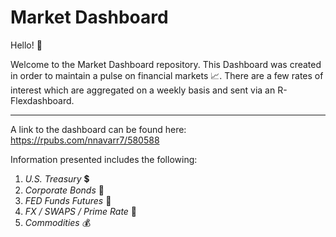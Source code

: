 # Market Dashboard

Hello! &#128075;

Welcome to the Market Dashboard repository. This Dashboard was created in order to maintain a pulse on financial markets 	&#128200;. There are a few rates of interest which are aggregated on a weekly basis and sent via an R-Flexdashboard.

---
A link to the dashboard can be found here: https://rpubs.com/nnavarr7/580588

Information presented includes the following:

1. *U.S. Treasury* 	&#128178;
2. *Corporate Bonds* 	&#128188;
3. *FED Funds Futures* 	&#127974;
4. *FX / SWAPS / Prime Rate* &#128177;
5. *Commodities* &#128176;

